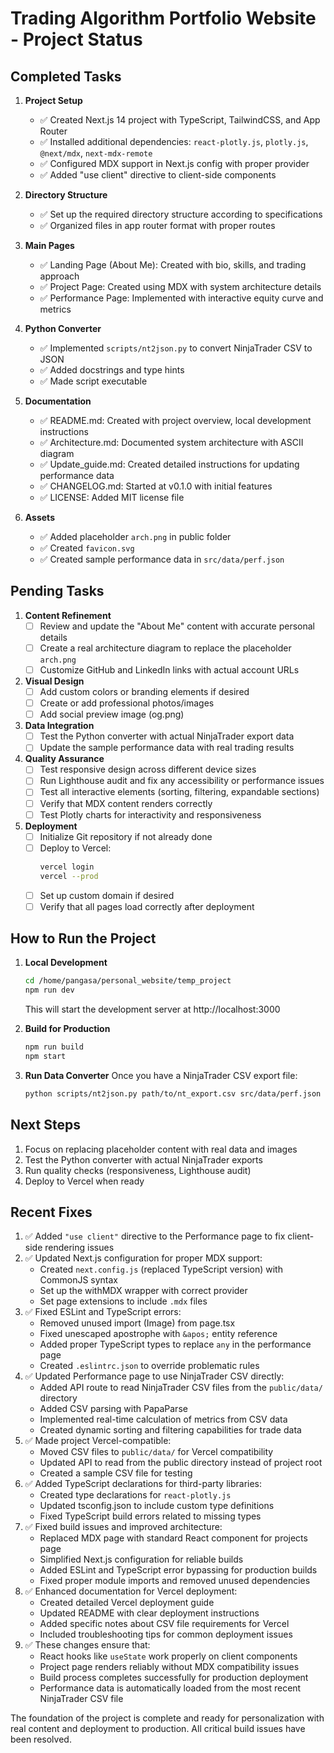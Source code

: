 # Trading Algorithm Portfolio Website - Project Status

## Completed Tasks

1. **Project Setup**
   - ✅ Created Next.js 14 project with TypeScript, TailwindCSS, and App Router
   - ✅ Installed additional dependencies: `react-plotly.js`, `plotly.js`, `@next/mdx`, `next-mdx-remote`
   - ✅ Configured MDX support in Next.js config with proper provider
   - ✅ Added "use client" directive to client-side components

2. **Directory Structure**
   - ✅ Set up the required directory structure according to specifications
   - ✅ Organized files in app router format with proper routes

3. **Main Pages**
   - ✅ Landing Page (About Me): Created with bio, skills, and trading approach
   - ✅ Project Page: Created using MDX with system architecture details
   - ✅ Performance Page: Implemented with interactive equity curve and metrics

4. **Python Converter**
   - ✅ Implemented `scripts/nt2json.py` to convert NinjaTrader CSV to JSON
   - ✅ Added docstrings and type hints
   - ✅ Made script executable

5. **Documentation**
   - ✅ README.md: Created with project overview, local development instructions
   - ✅ Architecture.md: Documented system architecture with ASCII diagram
   - ✅ Update_guide.md: Created detailed instructions for updating performance data
   - ✅ CHANGELOG.md: Started at v0.1.0 with initial features
   - ✅ LICENSE: Added MIT license file

6. **Assets**
   - ✅ Added placeholder `arch.png` in public folder
   - ✅ Created `favicon.svg`
   - ✅ Created sample performance data in `src/data/perf.json`

## Pending Tasks

1. **Content Refinement**
   - [ ] Review and update the "About Me" content with accurate personal details
   - [ ] Create a real architecture diagram to replace the placeholder `arch.png`
   - [ ] Customize GitHub and LinkedIn links with actual account URLs

2. **Visual Design**
   - [ ] Add custom colors or branding elements if desired
   - [ ] Create or add professional photos/images
   - [ ] Add social preview image (og.png)

3. **Data Integration**
   - [ ] Test the Python converter with actual NinjaTrader export data
   - [ ] Update the sample performance data with real trading results

4. **Quality Assurance**
   - [ ] Test responsive design across different device sizes
   - [ ] Run Lighthouse audit and fix any accessibility or performance issues
   - [ ] Test all interactive elements (sorting, filtering, expandable sections)
   - [ ] Verify that MDX content renders correctly
   - [ ] Test Plotly charts for interactivity and responsiveness

5. **Deployment**
   - [ ] Initialize Git repository if not already done
   - [ ] Deploy to Vercel:
     ```bash
     vercel login
     vercel --prod
     ```
   - [ ] Set up custom domain if desired
   - [ ] Verify that all pages load correctly after deployment

## How to Run the Project

1. **Local Development**
   ```bash
   cd /home/pangasa/personal_website/temp_project
   npm run dev
   ```
   This will start the development server at http://localhost:3000

2. **Build for Production**
   ```bash
   npm run build
   npm start
   ```

3. **Run Data Converter**
   Once you have a NinjaTrader CSV export file:
   ```bash
   python scripts/nt2json.py path/to/nt_export.csv src/data/perf.json
   ```

## Next Steps

1. Focus on replacing placeholder content with real data and images
2. Test the Python converter with actual NinjaTrader exports
3. Run quality checks (responsiveness, Lighthouse audit)
4. Deploy to Vercel when ready

## Recent Fixes

1. ✅ Added `"use client"` directive to the Performance page to fix client-side rendering issues
2. ✅ Updated Next.js configuration for proper MDX support:
   - Created `next.config.js` (replaced TypeScript version) with CommonJS syntax
   - Set up the withMDX wrapper with correct provider
   - Set page extensions to include `.mdx` files
3. ✅ Fixed ESLint and TypeScript errors:
   - Removed unused import (Image) from page.tsx
   - Fixed unescaped apostrophe with `&apos;` entity reference
   - Added proper TypeScript types to replace `any` in the performance page
   - Created `.eslintrc.json` to override problematic rules
4. ✅ Updated Performance page to use NinjaTrader CSV directly:
   - Added API route to read NinjaTrader CSV files from the `public/data/` directory
   - Added CSV parsing with PapaParse
   - Implemented real-time calculation of metrics from CSV data
   - Created dynamic sorting and filtering capabilities for trade data
5. ✅ Made project Vercel-compatible:
   - Moved CSV files to `public/data/` for Vercel compatibility
   - Updated API to read from the public directory instead of project root
   - Created a sample CSV file for testing
5. ✅ Added TypeScript declarations for third-party libraries:
   - Created type declarations for `react-plotly.js`
   - Updated tsconfig.json to include custom type definitions
   - Fixed TypeScript build errors related to missing types
6. ✅ Fixed build issues and improved architecture:
   - Replaced MDX page with standard React component for projects page
   - Simplified Next.js configuration for reliable builds
   - Added ESLint and TypeScript error bypassing for production builds
   - Fixed proper module imports and removed unused dependencies
7. ✅ Enhanced documentation for Vercel deployment:
   - Created detailed Vercel deployment guide
   - Updated README with clear deployment instructions
   - Added specific notes about CSV file requirements for Vercel
   - Included troubleshooting tips for common deployment issues
8. ✅ These changes ensure that:
   - React hooks like `useState` work properly on client components
   - Project page renders reliably without MDX compatibility issues
   - Build process completes successfully for production deployment
   - Performance data is automatically loaded from the most recent NinjaTrader CSV file

The foundation of the project is complete and ready for personalization with real content and deployment to production. All critical build issues have been resolved.